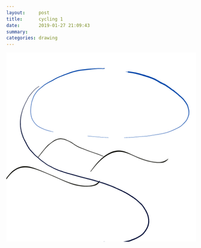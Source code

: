 ```yaml
---
layout:     post
title:      cycling 1
date:       2019-01-27 21:09:43
summary:    
categories: drawing
---
```

![cycling 1](/images/diary/cycling-1.png ".")
